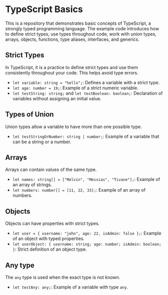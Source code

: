# TypeScript Basics

This is a repository that demonstrates basic concepts of TypeScript, a strongly typed programming language. The example code introduces how to define strict types, use types throughout code, work with union types, arrays, objects, functions, type aliases, interfaces, and generics.

## Strict Types

In TypeScript, it is a practice to define strict types and use them consistently throughout your code. This helps avoid type errors.

- `let variable: string = "hello";`: Defines a variable with a strict type.
- `let age: number = 19;`: Example of a strict numeric variable.
- `let testString: string;` and `let testBoolean: boolean;`: Declaration of variables without assigning an initial value.

## Types of Union

Union types allow a variable to have more than one possible type.

- `let testStringOrNumber: string | number;`: Example of a variable that can be a string or a number.

## Arrays

Arrays can contain values ​​of the same type.

- `let names: string[] = ["Melvin", "Messias", "Tivane"];`: Example of an array of strings.
- `let numbers: number[] = [11, 22, 33];`: Example of an array of numbers.

## Objects

Objects can have properties with strict types.

- `let user = { username: "john", age: 22, isAdmin: false };`: Example of an object with typed properties.
- `let userObject: { username: string; age: number; isAdmin: boolean; }`: Strict definition of an object type.

## Any type

The `any` type is used when the exact type is not known.

- `let testAny: any;`: Example of a variable with type `any`.
